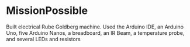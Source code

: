 # MissionPossible
Built electrical Rube Goldberg machine. Used the Arduino IDE, an Arduino Uno, five Arduino Nanos, a breadboard, an IR Beam, a temperature probe, and several LEDs and resistors

